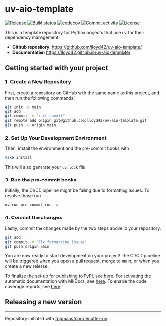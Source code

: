 # uv-aio-template

[![Release](https://img.shields.io/github/v/release/lloyd42/uv-aio-template)](https://img.shields.io/github/v/release/lloyd42/uv-aio-template)
[![Build status](https://img.shields.io/github/actions/workflow/status/lloyd42/uv-aio-template/main.yml?branch=main)](https://github.com/lloyd42/uv-aio-template/actions/workflows/main.yml?query=branch%3Amain)
[![codecov](https://codecov.io/gh/lloyd42/uv-aio-template/branch/main/graph/badge.svg)](https://codecov.io/gh/lloyd42/uv-aio-template)
[![Commit activity](https://img.shields.io/github/commit-activity/m/lloyd42/uv-aio-template)](https://img.shields.io/github/commit-activity/m/lloyd42/uv-aio-template)
[![License](https://img.shields.io/github/license/lloyd42/uv-aio-template)](https://img.shields.io/github/license/lloyd42/uv-aio-template)

This is a template repository for Python projects that use uv for their dependency management.

- **Github repository**: <https://github.com/lloyd42/uv-aio-template/>
- **Documentation** <https://lloyd42.github.io/uv-aio-template/>

## Getting started with your project

### 1. Create a New Repository

First, create a repository on GitHub with the same name as this project, and then run the following commands:

```bash
git init -b main
git add .
git commit -m "init commit"
git remote add origin git@github.com:lloyd42/uv-aio-template.git
git push -u origin main
```

### 2. Set Up Your Development Environment

Then, install the environment and the pre-commit hooks with

```bash
make install
```

This will also generate your `uv.lock` file

### 3. Run the pre-commit hooks

Initially, the CI/CD pipeline might be failing due to formatting issues. To resolve those run:

```bash
uv run pre-commit run -a
```

### 4. Commit the changes

Lastly, commit the changes made by the two steps above to your repository.

```bash
git add .
git commit -m 'Fix formatting issues'
git push origin main
```

You are now ready to start development on your project!
The CI/CD pipeline will be triggered when you open a pull request, merge to main, or when you create a new release.

To finalize the set-up for publishing to PyPI, see [here](https://fpgmaas.github.io/cookiecutter-uv/features/publishing/#set-up-for-pypi).
For activating the automatic documentation with MkDocs, see [here](https://fpgmaas.github.io/cookiecutter-uv/features/mkdocs/#enabling-the-documentation-on-github).
To enable the code coverage reports, see [here](https://fpgmaas.github.io/cookiecutter-uv/features/codecov/).

## Releasing a new version

---

Repository initiated with [fpgmaas/cookiecutter-uv](https://github.com/fpgmaas/cookiecutter-uv).
